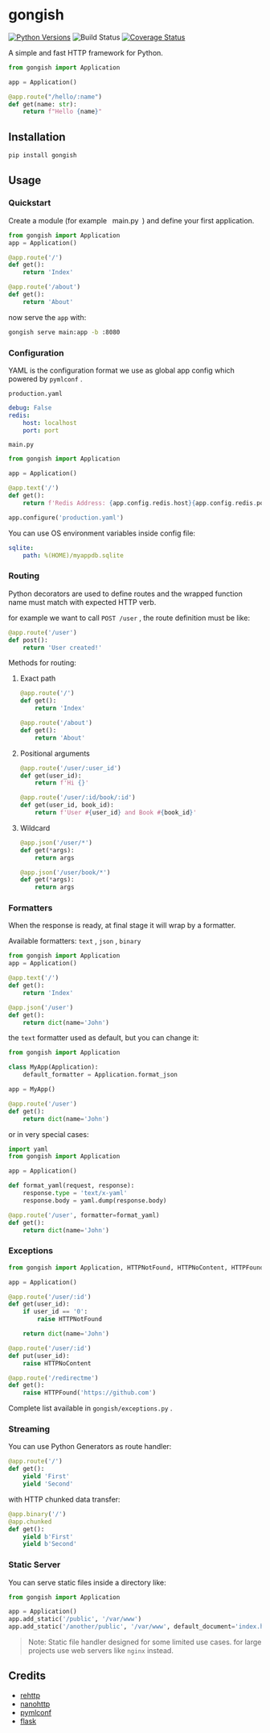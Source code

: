 # gongish

[![Python Versions](https://img.shields.io/pypi/pyversions/gongish.svg)](https://pypi.python.org/pypi/gongish)
![Build Status](https://github.com/meyt/gongish/actions/workflows/main.yaml/badge.svg?branch=master)
[![Coverage Status](https://coveralls.io/repos/github/meyt/gongish/badge.svg?branch=master)](https://coveralls.io/github/meyt/gongish?branch=master)

A simple and fast HTTP framework for Python.

```python
from gongish import Application

app = Application()

@app.route("/hello/:name")
def get(name: str):
    return f"Hello {name}"

```

## Installation

```
pip install gongish
```

## Usage

### Quickstart

Create a module (for example ` `main.py` `) and define your first application.

```python
from gongish import Application
app = Application()

@app.route('/')
def get():
    return 'Index'

@app.route('/about')
def get():
    return 'About'
```

now serve the `app` with:

```bash
gongish serve main:app -b :8080
```

### Configuration

YAML is the configuration format we use as global app config which powered by
`pymlconf` .

 `production.yaml`

```yaml
debug: False
redis:
    host: localhost
    port: port
```

 `main.py`

```python
from gongish import Application

app = Application()

@app.text('/')
def get():
    return f'Redis Address: {app.config.redis.host}{app.config.redis.port}'

app.configure('production.yaml')
```

You can use OS environment variables inside config file:

```yaml
sqlite:
    path: %(HOME)/myappdb.sqlite
```

### Routing

Python decorators are used to define routes and the wrapped function name
must match with expected HTTP verb.

for example we want to call `POST /user` , the route definition must be like:

```python
@app.route('/user')
def post():
    return 'User created!'
```

Methods for routing:

1. Exact path

    ```python
    @app.route('/')
    def get():
        return 'Index'

    @app.route('/about')
    def get():
        return 'About'
    ```

2. Positional arguments

    ```python
    @app.route('/user/:user_id')
    def get(user_id):
        return f'Hi {}'

    @app.route('/user/:id/book/:id')
    def get(user_id, book_id):
        return f'User #{user_id} and Book #{book_id}'
    ```

3. Wildcard
    ```python
    @app.json('/user/*')
    def get(*args):
        return args

    @app.json('/user/book/*')
    def get(*args):
        return args
    ```

### Formatters

When the response is ready, at final stage it will wrap by a formatter.

Available formatters: `text` , `json` , `binary`

```python
from gongish import Application
app = Application()

@app.text('/')
def get():
    return 'Index'

@app.json('/user')
def get():
    return dict(name='John')
```

the `text` formatter used as default, but you can change it:

```python
from gongish import Application

class MyApp(Application):
    default_formatter = Application.format_json

app = MyApp()

@app.route('/user')
def get():
    return dict(name='John')
```

or in very special cases:

```python
import yaml
from gongish import Application

app = Application()

def format_yaml(request, response):
    response.type = 'text/x-yaml'
    response.body = yaml.dump(response.body)

@app.route('/user', formatter=format_yaml)
def get():
    return dict(name='John')
```

### Exceptions

```python
from gongish import Application, HTTPNotFound, HTTPNoContent, HTTPFound

app = Application()

@app.route('/user/:id')
def get(user_id):
    if user_id == '0':
        raise HTTPNotFound

    return dict(name='John')

@app.route('/user/:id')
def put(user_id):
    raise HTTPNoContent

@app.route('/redirectme')
def get():
    raise HTTPFound('https://github.com')
```

Complete list available in `gongish/exceptions.py` .

### Streaming

You can use Python Generators as route handler:

```python
@app.route('/')
def get():
    yield 'First'
    yield 'Second'
```

with HTTP chunked data transfer:

```python
@app.binary('/')
@app.chunked
def get():
    yield b'First'
    yield b'Second'
```

### Static Server

You can serve static files inside a directory like:

```python
from gongish import Application

app = Application()
app.add_static('/public', '/var/www')
app.add_static('/another/public', '/var/www', default_document='index.html5')
```

> Note: Static file handler designed for some limited use cases. for large projects use web servers like `nginx` instead.


## Credits
- [rehttp](https://github.com/pylover/rehttp)
- [nanohttp](https://github.com/pylover/nanohttp)
- [pymlconf](https://github.com/pylover/pymlconf)
- [flask](https://github.com/pallets/flask)
